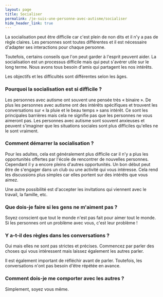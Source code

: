 ```yaml
---
layout: page
title: Socialiser
permalink: /je-suis-une-personne-avec-autisme/socialiser
hide_header_link: true
---
```


La socialisation peut être difficile car c'est plein de non dits et
il n'y a pas de règle claires.
Les personnes sont toutes différentes et il est nécessaire d'adapter ses interactions pour chaque personne.

Toutefois, certains conseils que l'on peut garder à l'esprit peuvent aider.
La socialisation est un processus difficile mais qui peut s'avérer utile sur le long terme. Nous avons tous besoin d'amis qui partagent les nos intérêts.

Les objectifs et les difficultés sont différentes selon les âges.


### Pourquoi la socialisation est si difficile ?

Les personnes avec autisme ont souvent une pensée très « binaire ». De plus les personnes avec autisme ont des intérêts spécifiques et trouvent les conversations
sur « la pluie et le beau temps » sans intérêt.
Ce sont les principales barrières mais cela ne signifie pas que les personnes ne vous aimeront pas.
Les personnes avec autisme sont souvent anxieuses et peuvent s'imaginer que les
situations sociales sont plus difficiles qu'elles ne le sont vraiment.

### Comment démarrer la socialisation ?

Pour les adultes, cela est généralement plus difficile car il n'y a plus les opportunités
offertes par l'école de rencontrer de nouvelles personnes.
Cependant il y a encore pleins d'autres opportunités.
Un bon début peut être de s'engager dans un club ou une activité qui vous intéresse.
Cela rend les discussions plus simples car elles portent sur des intérêts que vous aimez.

Une autre possibilité est d'accepter les invitations qui viennent avec le travail, la famille, etc.


### Que dois-je faire si les gens ne m'aiment pas ?

Soyez conscient que tout le monde n'est pas fait pour aimer tout le monde.
Si les personnes ont un problème avec vous, c'est leur problème !

### Y a-t-il des règles dans les conversations ?

Oui mais elles ne sont pas strictes et précises.
Commencez par parler des choses qui vous intéressent mais laissez également les autres parler.

Il est également important de réfléchir avant de parler.
Toutefois, les conversations n'ont pas besoin d'être répétée en avance.


### Comment dois-je me comporter avec les autres ?

Simplement, soyez vous même. 
